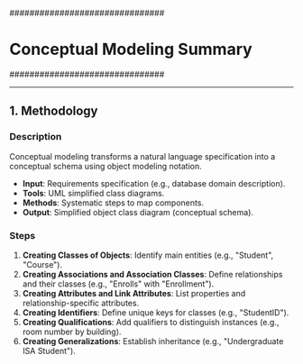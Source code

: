 ###############################
# Conceptual Modeling Summary #
###############################

---

## 1. Methodology
### Description
Conceptual modeling transforms a natural language specification into a conceptual schema using object modeling notation.
- **Input**: Requirements specification (e.g., database domain description).
- **Tools**: UML simplified class diagrams.
- **Methods**: Systematic steps to map components.
- **Output**: Simplified object class diagram (conceptual schema).

### Steps
1. **Creating Classes of Objects**: Identify main entities (e.g., "Student", "Course").
2. **Creating Associations and Association Classes**: Define relationships and their classes (e.g., "Enrolls" with "Enrollment").
3. **Creating Attributes and Link Attributes**: List properties and relationship-specific attributes.
4. **Creating Identifiers**: Define unique keys for classes (e.g., "StudentID").
5. **Creating Qualifications**: Add qualifiers to distinguish instances (e.g., room number by building).
6. **Creating Generalizations**: Establish inheritance (e.g., "Undergraduate ISA Student").
